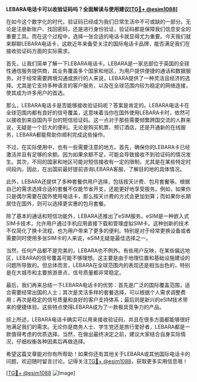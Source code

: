 **LEBARA电话卡可以收验证码吗？全面解读与使用建议[[TG💪+ @esim1088](https://t.me/s/esim1088)]**

在如今这个数字化的时代，验证码已经成为我们日常生活中不可或缺的一部分。无论是注册新账户、找回密码，还是进行身份验证，验证码都是保障我们信息安全的重要工具。而在这个过程中，选择一张合适的电话卡就显得尤为重要。今天我们就来聊聊LEBARA电话卡，这款近年来备受关注的国际电话卡品牌，能否满足我们在接收验证码方面的实际需求。

首先，让我们简单了解一下LEBARA电话卡。LEBARA是一家总部位于英国的全球性通信服务提供商，其业务覆盖多个国家和地区，为用户提供便捷的通话和数据服务。对于经常需要跨境沟通或旅行的人来说，LEBARA提供了一种灵活且经济的选择。尤其是它支持多种语言的客户服务，以及在全球范围内较为稳定的网络连接，使其成为许多用户的首选。

那么，LEBARA电话卡是否能够接收验证码呢？答案是肯定的。LEBARA电话卡在全球范围内都有良好的信号覆盖，这意味着当你在国外使用LEBARA卡时，依然可以接收到来自国内平台的短信验证码。这一点对于那些需要频繁跨国交流的人群来说，无疑是一个巨大的便利。无论是购买机票、预订酒店，还是开通新的在线服务，LEBARA都能帮助你顺利完成这些操作。

不过，在实际使用中，也有一些需要注意的地方。首先，确保你的LEBARA卡已经激活并且有足够的余额。因为如果余额不足，可能会导致接收不到验证码的情况发生。其次，不同的国家和地区可能对短信接收有一定的限制，尤其是在某些特定时间段内。因此，在出国前最好提前咨询LEBARA客服，了解目的地的具体情况。

此外，LEBARA还提供了多种套餐供用户选择，包括按天计费、包月套餐等。根据自己的需求选择合适的套餐不仅能节省开支，还能更好地享受服务。例如，如果你只是偶尔需要在国外使用电话卡，那么按天计费的方式会更加划算；而如果你长期居住在国外，则可以选择更实惠的包月套餐。

除了基本的通话和短信功能外，LEBARA还推出了eSIM服务。eSIM是一种嵌入式SIM卡技术，允许用户通过手机应用直接下载和管理虚拟SIM卡。这种创新的技术不仅简化了换卡流程，也为用户带来了更多的便利。特别是对于经常更换设备或者需要同时使用多张SIM卡的人来说，eSIM无疑是最佳选择之一。

当然，任何产品都不是完美的，LEBARA也不例外。有些用户反映，在某些偏远地区，LEBARA的信号覆盖可能不够理想。这主要是由于地理位置和基础设施建设的问题所导致的。但总体而言，LEBARA在全球范围内的表现还是相当出色的，特别是在大城市和主要旅游景点，信号质量都非常稳定。

最后，我们再来总结一下LEBARA电话卡的优势：首先是广泛的国际覆盖范围，适合需要经常出国的人士；其次是灵活多样的套餐选择，可以根据个人需求调整费用；再次是稳定的信号质量和良好的客户支持体系；最后则是新兴的eSIM技术带来的便捷体验。这些特点使得LEBARA成为了一款极具竞争力的产品。

综上所述，LEBARA电话卡确实可以用来接收验证码，并且在很多方面都能够很好地满足我们的需求。无论你是商务人士、学生党还是旅行爱好者，LEBARA都是一款值得考虑的优质选择。当然，在做出最终决定之前，建议大家结合自身实际情况，仔细权衡各种因素后再做选择。

希望这篇文章能对你有所帮助！如果你还有其他关于LEBARA或其他国际电话卡的问题，欢迎随时留言讨论。记得关注[TG💪+ @esim1088](https://t.me/s/esim1088)，获取更多实用信息哦！

[[TG💪+ @esim1088](https://t.me/s/esim1088) ![Image](https://i.postimg.cc/4NQfJmqS/Snipaste-2025-05-13-00-14-12.png)]
